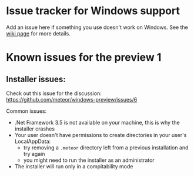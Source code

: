 Issue tracker for Windows support
===============

Add an issue here if something you use doesn't work on Windows. See the [wiki page](https://github.com/meteor/meteor/wiki/Preview-of-Meteor-on-Windows) for more details.


Known issues for the preview 1
===

Installer issues:
---

Check out this issue for the discussion: https://github.com/meteor/windows-preview/issues/6

Common issues:
- .Net Framework 3.5 is not available on your machine, this is why the installer crashes
- Your user doesn't have permissions to create directories in your user's LocalAppData:
  * try removing a `.meteor` directory left from a previous installation and try again
  * you might need to run the installer as an administrator
- The installer will run only in a compitability mode

